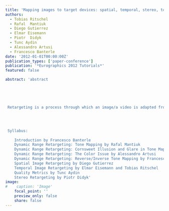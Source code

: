 ```yaml
---
title: 'Mapping images to target devices: spatial, temporal, stereo, tone, and color'
authors:
  - Tobias Ritschel
  - Rafal  Mantiuk
  - Diego Gutierrez
  - Elmar Eisemann
  - Piotr  Didyk
  - Tunc Aydin
  - Alessandro Artusi
  - Francesco Banterle
date: '2012-01-01T00:00:00Z'
publication_types: ['paper-conference']
publication: '*Eurographics 2012 Tutorials*'
featured: false

abstract: 'abstract
 	
 	
 	
 
 
 Retargeting is a process through which an image/a video is adapted from the display device for which it was meant (target display) to another one (retarget display). The retarget display has different features from the target one such as: dynamic range, discretization levels, color gamut, multi-view (3D), refresh rate, spatial resolution... This is a very relevant and hot topic in graphics, given the increasing number of display devices, from large, high-contrast screens to small cell phones with limited dynamic range; a lot of techniques are being published in different venues, and it''s simply very hard to keep up.   For instance, one of the few cases for which retargeting can be potentially straightforward is when adapting images from a larger display (in term of resolution) to a smaller one with the same aspect ratio: a low-pass filter followed by downsampling can then achieve good quality results. However, for most cases retargeting can be an ill-posed problem, such as when displaying Low Dynamic Range (LDR) or 8-bit content on High Dynamic Range (HDR) displays. Such a problem requires the retargeting algorithm to generate new content which is missing in the input image/frame.   In this course, we will present the latest solutions and techniques for retargeting images along various dimensions such as dynamic range, colors, temporal and spatial resolutions, and offer for the first time a much-needed holistic view of the field. Moreover, we are going to show how to measure and analyze the changes applied to an image/video in terms of quality using both (subjective) psychophysical experiments and (objective) computational metrics.    The course should be of interest to anyone involved in graphics in its broader sense, given the almost unavoidable need to retarget results to different devices: from developer that are interested to implement retargeting techniques, to users that just need an overall perspective, for researchers fully engaged in developing multi-dimensional retargeting techniques, for whom this course will serve as a solid background for future algorithms. 
 
 
 
 
 Syllabus:
 
 	Introduction by Francesco Banterle
 	Dynamic Range Retargeting: Tone Mapping by Rafal Mantiuk
 	Dynamic Range Retargeting: Cornsweet Illusion and Glare in Tone Mapping by Tobias Ritschel
 	Dynamic Range Retargeting: The Color Issue by Alessandro Artusi
 	Dynamic Range Retargeting: Reverse/Inverse Tone Mapping by Francesco Banterle
 	Spatial Image Retargeting by Diego Gutierrez
 	Temporal Image Retargeting by Elmar Eisemann and Tobias Ritschel
 	Quality Metrics by Tunc Aydin
 	Stereo Retargeting by Piotr Didyk'
image:
#    caption: 'Image'
    focal_point: ''
    preview_only: false
    share: false
---
```

